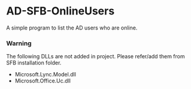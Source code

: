 # AD-SFB-OnlineUsers

A simple program to list the AD users who are online.

### Warning

The following DLLs are not added in project. Please refer/add them from SFB installation folder.

* Microsoft.Lync.Model.dll
* Microsoft.Office.Uc.dll

